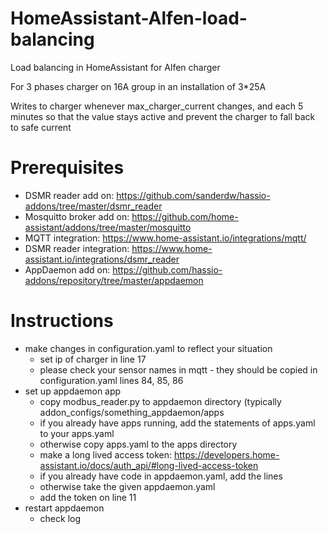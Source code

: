 # HomeAssistant-Alfen-load-balancing
Load balancing in HomeAssistant for Alfen charger

For 3 phases charger on 16A group in an installation of 3*25A

Writes to charger whenever max_charger_current changes,
and each 5 minutes so that the value stays active
and prevent the charger to fall back to safe current

# Prerequisites 
- DSMR reader add on: https://github.com/sanderdw/hassio-addons/tree/master/dsmr_reader
- Mosquitto broker add on: https://github.com/home-assistant/addons/tree/master/mosquitto
- MQTT integration: https://www.home-assistant.io/integrations/mqtt/
- DSMR reader integration: https://www.home-assistant.io/integrations/dsmr_reader
- AppDaemon add on: https://github.com/hassio-addons/repository/tree/master/appdaemon


# Instructions
- make changes in configuration.yaml to reflect your situation
  - set ip of charger in line 17
  - please check your sensor names in mqtt - they should be copied in configuration.yaml lines 84, 85, 86
- set up appdaemon app
  - copy modbus_reader.py to appdaemon directory (typically addon_configs/something_appdaemon/apps
  - if you already have apps running, add the statements of apps.yaml to your apps.yaml
  - otherwise copy apps.yaml to the apps directory
  - make a long lived access token: https://developers.home-assistant.io/docs/auth_api/#long-lived-access-token
  - if you already have code in appdaemon.yaml, add the lines
  - otherwise take the given appdaemon.yaml
  - add the token on line 11
- restart appdaemon
  - check log
